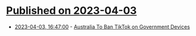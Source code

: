 # [Published on 2023-04-03](index.md)

* [2023-04-03, 16:47:00](https://slashdot.org/story/23/04/03/1647227/australia-to-ban-tiktok-on-government-devices?utm_source=rss1.0mainlinkanon&utm_medium=feed) - [Australia To Ban TikTok on Government Devices](https://slashdot.org/story/23/04/03/1647227/australia-to-ban-tiktok-on-government-devices?utm_source=rss1.0mainlinkanon&utm_medium=feed)
